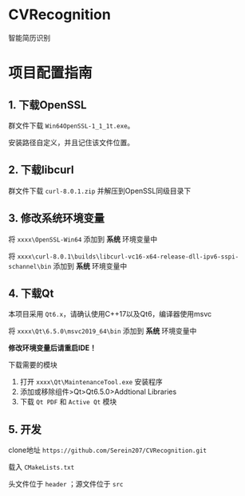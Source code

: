 # CVRecognition

智能简历识别

# 项目配置指南

## 1. 下载OpenSSL

群文件下载 `Win64OpenSSL-1_1_1t.exe`。

安装路径自定义，并且记住该文件位置。

## 2. 下载libcurl

群文件下载 `curl-8.0.1.zip` 并解压到OpenSSL同级目录下

## 3. 修改系统环境变量

将 `xxxx\OpenSSL-Win64` 添加到 **系统** 环境变量中

将 `xxxx\curl-8.0.1\builds\libcurl-vc16-x64-release-dll-ipv6-sspi-schannel\bin` 添加到 **系统** 环境变量中

## 4. 下载Qt

本项目采用 `Qt6.x`，请确认使用C++17以及Qt6，编译器使用msvc

将 `xxxx\Qt\6.5.0\msvc2019_64\bin` 添加到 **系统** 环境变量中

**修改环境变量后请重启IDE！**

下载需要的模块

1. 打开 `xxxx\Qt\MaintenanceTool.exe` 安装程序 
2. 添加或移除组件>Qt>Qt6.5.0>Addtional Libraries
3. 下载 `Qt PDF` 和 `Active Qt` 模块

## 5. 开发

clone地址 `https://github.com/Serein207/CVRecognition.git`

载入 `CMakeLists.txt`

头文件位于 `header` ；源文件位于 `src`